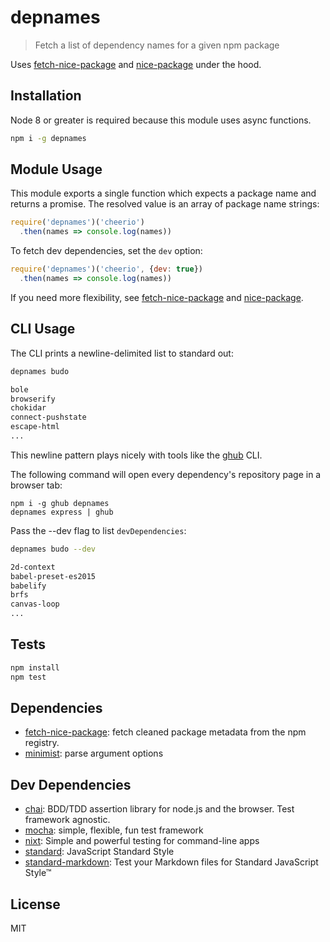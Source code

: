 # depnames 

> Fetch a list of dependency names for a given npm package

Uses [fetch-nice-package] and [nice-package] under the hood.

## Installation

Node 8 or greater is required because this module uses async functions. 

```sh
npm i -g depnames
```

## Module Usage

This module exports a single function which expects a package name and returns a 
promise. The resolved value is an array of package name strings:

```js
require('depnames')('cheerio')
  .then(names => console.log(names))
```

To fetch dev dependencies, set the `dev` option:

```js
require('depnames')('cheerio', {dev: true})
  .then(names => console.log(names))
```

If you need more flexibility, see
[fetch-nice-package] and [nice-package].

## CLI Usage

The CLI prints a newline-delimited list to standard out:

```sh
depnames budo

bole
browserify
chokidar
connect-pushstate
escape-html
...
```

This newline pattern plays nicely with tools like the [ghub] CLI. 

The following command will open every dependency's repository page 
in a browser tab:

```
npm i -g ghub depnames
depnames express | ghub
```

Pass the --dev flag to list `devDependencies`:

```sh
depnames budo --dev

2d-context
babel-preset-es2015
babelify
brfs
canvas-loop
...
```

## Tests

```sh
npm install
npm test
```

## Dependencies

- [fetch-nice-package](): fetch cleaned package metadata from the npm registry.
- [minimist](https://github.com/substack/minimist): parse argument options

## Dev Dependencies

- [chai](https://github.com/chaijs/chai): BDD/TDD assertion library for node.js and the browser. Test framework agnostic.
- [mocha](https://github.com/mochajs/mocha): simple, flexible, fun test framework
- [nixt](https://github.com/vesln/nixt): Simple and powerful testing for command-line apps
- [standard](https://github.com/standard/standard): JavaScript Standard Style
- [standard-markdown](): Test your Markdown files for Standard JavaScript Style™


## License

MIT

[fetch-nice-package]: http://ghub.io/fetch-nice-package
[nice-package]: https://github.com/nice-registry/nice-package/blob/master/README.md#convenience-methods
[ghub]: https://github.com/nice-registry/ghub.io#cli-usage